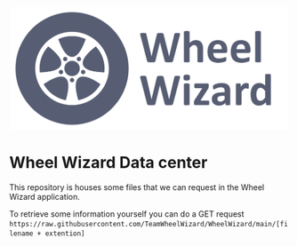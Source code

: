 <p align="center">
  <img src="https://github.com/TeamWheelWizard/.github/blob/main/images/WheelWizard_text_icon.png" alt="Wheel Wizard Logo" width="500"/>
</p>

# Wheel Wizard Data center
This repository is houses some files that we can request in the Wheel Wizard application.


To retrieve some information yourself you can do a GET request
```https://raw.githubusercontent.com/TeamWheelWizard/WheelWizard/main/[filename + extention]```
